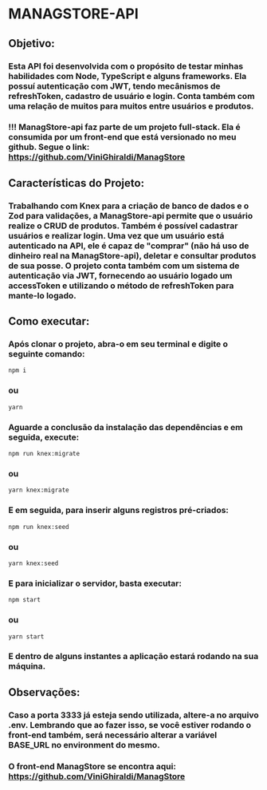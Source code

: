 # MANAGSTORE-API

## Objetivo:

### Esta API foi desenvolvida com o propósito de testar minhas habilidades com Node, TypeScript e alguns frameworks. Ela possuí autenticação com JWT, tendo mecânismos de refreshToken, cadastro de usuário e login. Conta também com uma relação de muitos para muitos entre usuários e produtos.

### !!! ManagStore-api faz parte de um projeto full-stack. Ela é consumida por um front-end que está versionado no meu github. Segue o link: https://github.com/ViniGhiraldi/ManagStore

## Características do Projeto:

### Trabalhando com Knex para a criação de banco de dados e o Zod para validações, a ManagStore-api permite que o usuário realize o CRUD de produtos. Também é possível cadastrar usuários e realizar login. Uma vez que um usuário está autenticado na API, ele é capaz de "comprar" (não há uso de dinheiro real na ManagStore-api), deletar e consultar produtos de sua posse. O projeto conta também com um sistema de autenticação via JWT, fornecendo ao usuário logado um accessToken e utilizando o método de refreshToken para mante-lo logado.

## Como executar:

### Após clonar o projeto, abra-o em seu terminal e digite o seguinte comando:
```
npm i
```
### ou
```
yarn
```
### Aguarde a conclusão da instalação das dependências e em seguida, execute:
```
npm run knex:migrate
```
### ou
```
yarn knex:migrate
```
### E em seguida, para inserir alguns registros pré-criados:
```
npm run knex:seed
```
### ou
```
yarn knex:seed
```
### E para inicializar o servidor, basta executar:
```
npm start
```
### ou
```
yarn start
```
### E dentro de alguns instantes a aplicação estará rodando na sua máquina.

## Observações:

### Caso a porta 3333 já esteja sendo utilizada, altere-a no arquivo .env. Lembrando que ao fazer isso, se você estiver rodando o front-end também, será necessário alterar a variável BASE_URL no environment do mesmo.

### O front-end ManagStore se encontra aqui: https://github.com/ViniGhiraldi/ManagStore
